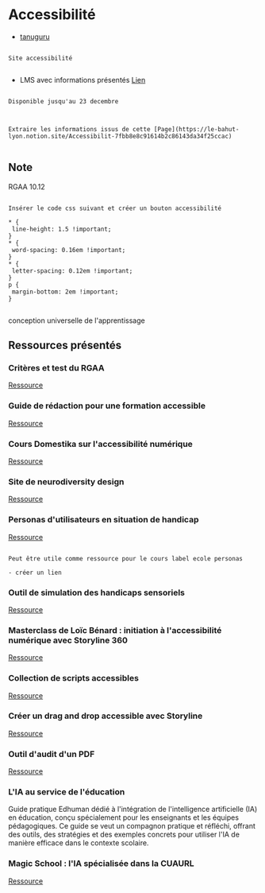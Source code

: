 # Accessibilité

- [tanuguru](https://www.tanaguru.com/)

```{note}

Site accessibilité


```

- LMS avec informations présentés [Lien](https://maformationaccessible.fr/formations/)

```{warning}

Disponible jusqu'au 23 decembre


```


```{note}

Extraire les informations issus de cette [Page](https://le-bahut-lyon.notion.site/Accessibilit-7fbb8e8c91614b2c86143da34f25ccac)


```

## Note 

RGAA 10.12

```{note}

Insérer le code css suivant et créer un bouton accessibilité

* {
 line-height: 1.5 !important;
}
* {
 word-spacing: 0.16em !important;
}
* {
 letter-spacing: 0.12em !important;
}
p {
 margin-bottom: 2em !important;
}


```

conception universelle de l'apprentissage

## Ressources présentés

### Critères et test du RGAA

[Ressource](https://accessibilite.numerique.gouv.fr/methode/criteres-et-tests/)

### Guide de rédaction pour une formation accessible

[Ressource](https://villesinclusives.org/projets/guide-de-redaction-pour-une-information-accessible/)

### Cours Domestika sur l'accessibilité numérique

[Ressource](https://www.domestika.org/fr/courses/4329-l-accessibilite-numerique-comme-methodologie)

### Site de neurodiversity design

[Ressource](https://neurodiversity.design/)

### Personas d'utilisateurs en situation de handicap

[Ressource](https://www.w3.org/WAI/people-use-web/user-stories/)

```{note}

Peut être utile comme ressource pour le cours label ecole personas

- créer un lien

```

### Outil de simulation des handicaps sensoriels
    
[Ressource](https://www.atalan.fr/agissons/fr/daltonisme.html)

### Masterclass de Loïc Bénard : initiation à l'accessibilité numérique avec Storyline 360
    
[Ressource](https://www.youtube.com/watch?v=ftsQjFNskJU)

### Collection de scripts accessibles

[Ressource](https://van11y.net/fr/)

### Créer un drag and drop accessible avec Storyline

[Ressource](https://community.articulate.com/discussions/discuss/build-an-accessible-drag-and-drop-interaction-in-storyline/897126)

### Outil d'audit d'un PDF

[Ressource](https://www.tanaguru.com/pac-comprendre-et-corriger-les-erreurs-daccessibilite/)

### L'IA au service de l'éducation

Guide pratique Edhuman dédié à l'intégration de l'intelligence artificielle (IA) en éducation, conçu spécialement pour les enseignants et les équipes pédagogiques. Ce guide se veut un compagnon pratique et réfléchi, offrant des outils, des stratégies et des exemples concrets pour utiliser l'IA de manière efficace dans le contexte scolaire.

### Magic School : l'IA spécialisée dans la CUAURL
    
[Ressource](https://app.magicschool.ai/auth/signin?next=%2Ftools%2Fchoice-board)
    
    
